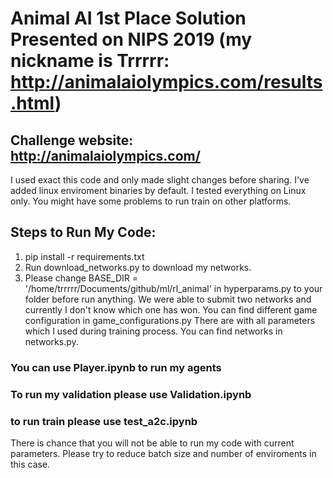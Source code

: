 # Animal AI 1st Place Solution Presented on NIPS 2019 (my nickname is Trrrrr: http://animalaiolympics.com/results.html)
## Challenge website: http://animalaiolympics.com/
I used exact this code and only made slight changes before sharing.
I've added linux enviroment binaries by default. I tested everything on Linux only.
You might have some problems to run train on other platforms.

## Steps to Run My Code:
1) pip install -r requirements.txt
2) Run download_networks.py to download my networks. 
30) Please change BASE_DIR = '/home/trrrrr/Documents/github/ml/rl_animal' in hyperparams.py to your folder before run anything.
We were able to submit two networks and currently I don't know which one has won.
You can find different game configuration in game_configurations.py
There are  with all parameters which I used during training process.
You can find networks in networks.py.

### You can use Player.ipynb to run my agents
### To run my validation please use Validation.ipynb
### to run train please use test_a2c.ipynb

There is chance that you will not be able to run my code with current parameters. Please try to reduce batch size and number of enviroments in this case.





